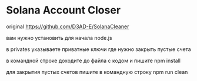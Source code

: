 # Solana Account Closer
original https://github.com/D3AD-E/SolanaCleaner

вам нужно установить для начала node.js

в privates
указываете приватные ключи где нужно закрыть пустые счета

в командной строке доходите до файла с кодом и пишите
npm install

для закрытия пустых счетов пишите в командную строку
npm run clean

